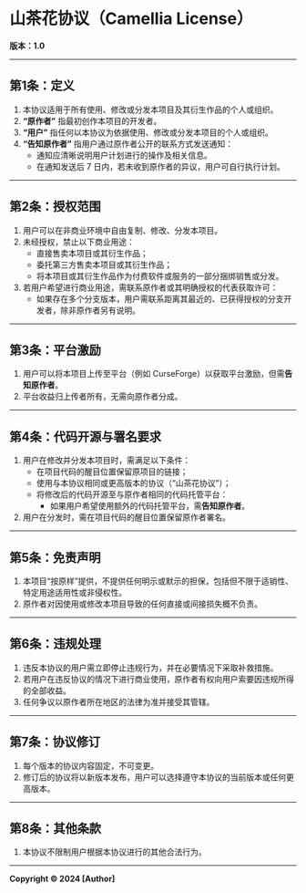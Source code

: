 # 山茶花协议（Camellia License）

**版本：1.0**  

---

## 第1条：定义  
1. 本协议适用于所有使用、修改或分发本项目及其衍生作品的个人或组织。  
2. **“原作者”** 指最初创作本项目的开发者。  
3. **“用户”** 指任何以本协议为依据使用、修改或分发本项目的个人或组织。  
4. **“告知原作者”** 指用户通过原作者公开的联系方式发送通知：  
   - 通知应清晰说明用户计划进行的操作及相关信息。  
   - 在通知发送后 7 日内，若未收到原作者的异议，用户可自行执行计划。  

---

## 第2条：授权范围  
1. 用户可以在非商业环境中自由复制、修改、分发本项目。  
2. 未经授权，禁止以下商业用途：  
   - 直接售卖本项目或其衍生作品；  
   - 委托第三方售卖本项目或其衍生作品；  
   - 将本项目或其衍生作品作为付费软件或服务的一部分捆绑销售或分发。  
3. 若用户希望进行商业用途，需联系原作者或其明确授权的代表获取许可：  
   - 如果存在多个分支版本，用户需联系距离其最近的、已获得授权的分支开发者，除非原作者另有说明。  

---

## 第3条：平台激励  
1. 用户可以将本项目上传至平台（例如 CurseForge）以获取平台激励，但需**告知原作者**。  
2. 平台收益归上传者所有，无需向原作者分成。  

---

## 第4条：代码开源与署名要求  
1. 用户在修改并分发本项目时，需满足以下条件：  
   - 在项目代码的醒目位置保留原项目的链接；  
   - 使用与本协议相同或更高版本的协议（“山茶花协议”）；  
   - 将修改后的代码开源至与原作者相同的代码托管平台：  
     - 如果用户希望使用额外的代码托管平台，需**告知原作者**。  
2. 用户在分发时，需在项目代码的醒目位置保留原作者署名。  

---

## 第5条：免责声明  
1. 本项目“按原样”提供，不提供任何明示或默示的担保，包括但不限于适销性、特定用途适用性或非侵权性。  
2. 原作者对因使用或修改本项目导致的任何直接或间接损失概不负责。  

---

## 第6条：违规处理  
1. 违反本协议的用户需立即停止违规行为，并在必要情况下采取补救措施。  
2. 若用户在违反协议的情况下进行商业使用，原作者有权向用户索要因违规所得的全部收益。  
3. 任何争议以原作者所在地区的法律为准并接受其管辖。  

---

## 第7条：协议修订  
1. 每个版本的协议内容固定，不可变更。  
2. 修订后的协议将以新版本发布，用户可以选择遵守本协议的当前版本或任何更高版本。  

---

## 第8条：其他条款  
1. 本协议不限制用户根据本协议进行的其他合法行为。  

---

**Copyright © 2024 [Author]**
